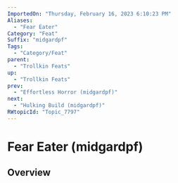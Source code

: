 ```yaml
---
ImportedOn: "Thursday, February 16, 2023 6:10:23 PM"
Aliases:
  - "Fear Eater"
Category: "Feat"
Suffix: "midgardpf"
Tags:
  - "Category/Feat"
parent:
  - "Trollkin Feats"
up:
  - "Trollkin Feats"
prev:
  - "Effortless Horror (midgardpf)"
next:
  - "Hulking Build (midgardpf)"
RWtopicId: "Topic_7797"
---
```

# Fear Eater (midgardpf)
## Overview
